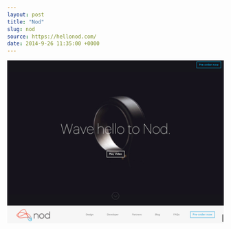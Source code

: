 ```yaml
---
layout: post 
title: "Nod"
slug: nod
source: https://hellonod.com/
date: 2014-9-26 11:35:00 +0000
---
```


<img src="/screenshots/nod.jpg">
